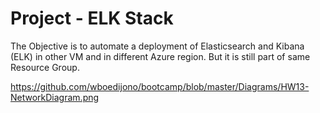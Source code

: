 # Project - ELK Stack

The Objective is to automate a deployment of Elasticsearch and Kibana (ELK) in other VM and in different Azure region. 
But it is still part of same Resource Group.

https://github.com/wboedijono/bootcamp/blob/master/Diagrams/HW13-NetworkDiagram.png
